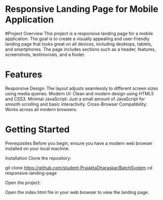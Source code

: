 # Responsive Landing Page for Mobile Application

#Project Overview
This project is a responsive landing page for a mobile application. The goal is to create a visually appealing and user-friendly landing page that looks great on all devices, including desktops, tablets, and smartphones. The page includes sections such as a header, features, screenshots, testimonials, and a footer.

# Features
Responsive Design: The layout adjusts seamlessly to different screen sizes using media queries.
Modern UI: Clean and modern design using HTML5 and CSS3.
Minimal JavaScript: Just a small amount of JavaScript for smooth scrolling and basic interactivity.
Cross-Browser Compatibility: Works across all modern browsers.

# Getting Started
Prerequisites
Before you begin, ensure you have a modern web browser installed on your local machine.

Installation
Clone the repository:

git clone https://github.com/student-PrajaktaDharaskar/BatchSystem
cd responsive-landing-page

Open the project:

Open the index.html file in your web browser to view the landing page.
